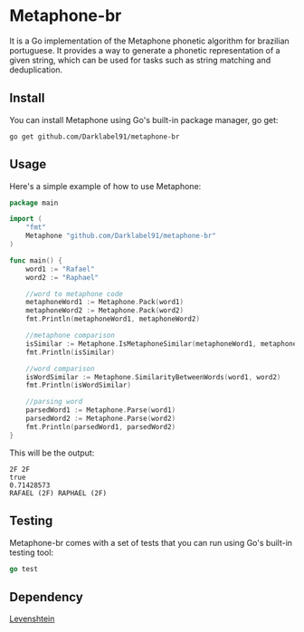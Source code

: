 # Metaphone-br
It is a Go implementation of the Metaphone phonetic algorithm for brazilian portuguese. It provides a way to generate a phonetic representation of a given string, which can be used for tasks such as string matching and deduplication.

## Install
You can install Metaphone using Go's built-in package manager, go get:
``` 
go get github.com/Darklabel91/metaphone-br
```

## Usage
Here's a simple example of how to use Metaphone:
```go
package main

import (
	"fmt"
	Metaphone "github.com/Darklabel91/metaphone-br"
)

func main() {
	word1 := "Rafael"
	word2 := "Raphael"

	//word to metaphone code
	metaphoneWord1 := Metaphone.Pack(word1)
	metaphoneWord2 := Metaphone.Pack(word2)
	fmt.Println(metaphoneWord1, metaphoneWord2)

	//metaphone comparison
	isSimilar := Metaphone.IsMetaphoneSimilar(metaphoneWord1, metaphoneWord2)
	fmt.Println(isSimilar)

	//word comparison
	isWordSimilar := Metaphone.SimilarityBetweenWords(word1, word2)
	fmt.Println(isWordSimilar)

	//parsing word
	parsedWord1 := Metaphone.Parse(word1)
	parsedWord2 := Metaphone.Parse(word2)
  	fmt.Println(parsedWord1, parsedWord2)
}
```

This will be the output:
```
2F 2F
true
0.71428573
RAFAEL (2F) RAPHAEL (2F)
```

## Testing
Metaphone-br comes with a set of tests that you can run using Go's built-in testing tool:
```go
go test
```
## Dependency
[Levenshtein](https://github.com/Darklabel91/Levenshtein)

